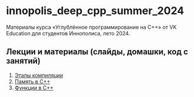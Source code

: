 # innopolis\_deep\_cpp\_summer\_2024

Материалы курса «Углублённое программирование на C++» от VK Education для студентов Иннополиса, лето 2024.

## Лекции и материалы (слайды, домашки, код с занятий)
01. [Этапы компиляции](lesson-01)
02. [Память в C++](lesson-02)
03. [Функции в C++](lesson-03)

